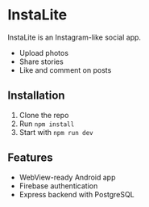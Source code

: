 # InstaLite

InstaLite is an Instagram-like social app.
- Upload photos
- Share stories
- Like and comment on posts

## Installation
1. Clone the repo
2. Run `npm install`
3. Start with `npm run dev`

## Features
- WebView-ready Android app
- Firebase authentication
- Express backend with PostgreSQL
